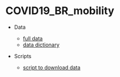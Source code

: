 # COVID19_BR_mobility

* Data
  * [full data](data/covid19-mobility-data.csv)
  * [data dictionary](data/data_dictionary.txt)

* Scripts
  * [script to download data](/scripts/download_data.R)
